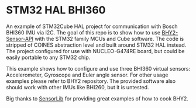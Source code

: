 #  STM32 HAL BHI360
An example of STM32Cube HAL project for communication with Bosch BHI360 IMU via I2C. 
The goal of this repo is to show how to use [BHY2-Sensor-API](https://github.com/boschsensortec/BHY2-Sensor-API) with the STM32 family MCUs and Cube software. The code is stripped of COINES abstraction level and built around STM32 HAL instead. 
The project configured for use with NUCLEO-G474RE board, but could be easily portable to any STM32 chip. 

This example shows how to configure and use three BHI360 virtual sensors: Accelerometer, Gyroscope and Euler angle sensor. For other usage examples please refer to BHY2 repository. The provided software also should work with other IMUs like BHI260, but it is untested. 

Big thanks to [SensorLib](https://github.com/lewisxhe/SensorLib) for providing great examples of how to cook BHY2. 